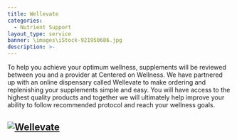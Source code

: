 ```yaml
---
title: Wellevate
categories:
  - Nutrient Support
layout_type: service
banner: \images\iStock-921950686.jpg
description: >-
---
```

To help you achieve your optimum wellness, supplements will be reviewed between you and a provider at Centered on Wellness.  We have partnered up with an online dispensary called Wellevate to make ordering and replenishing your supplements simple and easy.  You will have access to the highest quality products and together we will ultimately help improve your ability to follow recommended protocol and reach your wellness goals.

## [![Wellevate](https://wellevate.me/media/wysiwyg/logo-4.png)](https://wellevate.me/diane-bowen-1/)
